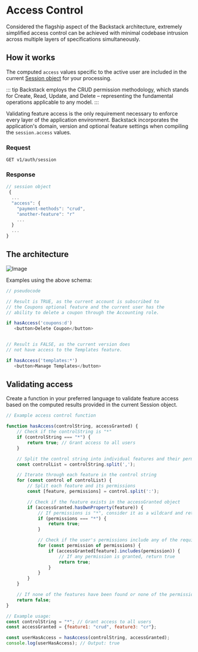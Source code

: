 
# Access Control


Considered the flagship aspect of the Backstack architecture, extremely simplified access control can be achieved with minimal codebase intrusion across multiple layers of specifications simultaneously.


## How it works

The computed `access` values specific to the active user are included in the current [Session object](/docs/sessions) for your processing.

::: tip
Backstack employs the CRUD permission methodology, which stands for Create, Read, Update, and Delete – representing the fundamental operations applicable to any model.
:::

Validating feature access is the only requirement necessary to enforce every layer of the application environment. Backstack incorporates the application's domain, version and optional feature settings when compiling the `session.access` values.

### Request

```shell
GET v1/auth/session
```

### Response

```js
// session object
 {
  ...
  "access": {
    "payment-methods": "crud",
    "another-feature": "r"
    ...
  }
  ...
}
```


## The architecture

![Image](/images/diagrams/access-control.svg)

Examples using the above schema:

```js
// pseudocode

// Result is TRUE, as the current account is subscribed to
// the Coupons optional feature and the current user has the 
// ability to delete a coupon through the Accounting role.

if hasAccess('coupons:d')
   <button>Delete Coupon</button>


// Result is FALSE, as the current version does
// not have access to the Templates feature.

if hasAccess('templates:*')
   <button>Manage Templates</button>
```


## Validating access

Create a function in your preferred language to validate feature access based on the computed results provided in the current Session object.


```js
// Example access control function

function hasAccess(controlString, accessGranted) {
    // Check if the controlString is "*"
    if (controlString === "*") {
        return true; // Grant access to all users
    }

    // Split the control string into individual features and their permissions
    const controlList = controlString.split(',');

    // Iterate through each feature in the control string
    for (const control of controlList) {
        // Split each feature and its permissions
        const [feature, permissions] = control.split(':');

        // Check if the feature exists in the accessGranted object
        if (accessGranted.hasOwnProperty(feature)) {
            // If permissions is "*", consider it as a wildcard and return true
            if (permissions === "*") {
                return true;
            }

            // Check if the user's permissions include any of the required permissions
            for (const permission of permissions) {
                if (accessGranted[feature].includes(permission)) {
                    // If any permission is granted, return true
                    return true;
                }
            }
        }
    }

    // If none of the features have been found or none of the permissions match, return false
    return false;
}

// Example usage:
const controlString = "*"; // Grant access to all users
const accessGranted = {feature1: "crud", feature3: "cr"};

const userHasAccess = hasAccess(controlString, accessGranted);
console.log(userHasAccess); // Output: true
```



